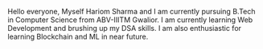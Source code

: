 Hello everyone, Myself Hariom Sharma and I am currently pursuing B.Tech in Computer Science from ABV-IIITM Gwalior. 
I am currently learning Web Development and brushing up my DSA skills. I am also enthusiastic for learning Blockchain and ML in near future.


